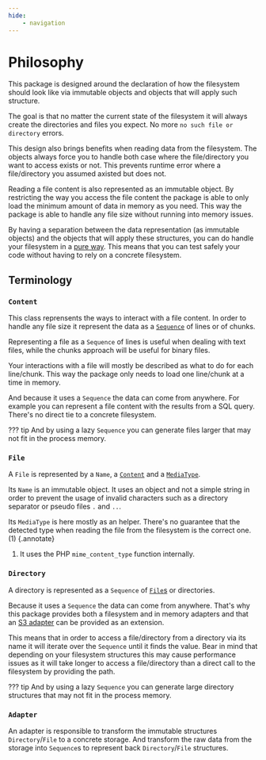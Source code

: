 ```yaml
---
hide:
    - navigation
---
```


# Philosophy

This package is designed around the declaration of how the filesystem should look like via immutable objects and objects that will apply such structure.

The goal is that no matter the current state of the filesystem it will always create the directories and files you expect. No more `no such file or directory` errors.

This design also brings benefits when reading data from the filesystem. The objects always force you to handle both case where the file/directory you want to access exists or not. This prevents runtime error where a file/directory you assumed axisted but does not.

Reading a file content is also represented as an immutable object. By restricting the way you access the file content the package is able to only load the minimum amount of data in memory as you need. This way the package is able to handle any file size without running into memory issues.

By having a separation between the data representation (as immutable objects) and the objects that will apply these structures, you can do handle your filesystem in a [pure way](https://innmind.org/documentation/philosophy/oop-fp/#purity). This means that you can test safely your code without having to rely on a concrete filesystem.

## Terminology

### `Content`

This class reprensents the ways to interact with a file content. In order to handle any file size it represent the data as a [`Sequence`](https://innmind.org/Immutable/structures/sequence/) of lines or of chunks.

Representing a file as a `Sequence` of lines is useful when dealing with text files, while the chunks approach will be useful for binary files.

Your interactions with a file will mostly be described as what to do for each line/chunk. This way the package only needs to load one line/chunk at a time in memory.

And because it uses a `Sequence` the data can come from anywhere. For example you can represent a file content with the results from a SQL query. There's no direct tie to a concrete filesystem.

??? tip
    And by using a lazy `Sequence` you can generate files larger that may not fit in the process memory.

### `File`

A `File` is represented by a `Name`, a [`Content`](#content) and a [`MediaType`](https://github.com/Innmind/MediaType/).

Its `Name` is an immutable object. It uses an object and not a simple string in order to prevent the usage of invalid characters such as a directory separator or pseudo files `.` and `..`.

Its `MediaType` is here mostly as an helper. There's no guarantee that the detected type when reading the file from the filesystem is the correct one. (1)
{.annotate}

1. It uses the PHP `mime_content_type` function internally.

### `Directory`

A directory is represented as a `Sequence` of [`File`s](#file) or directories.

Because it uses a `Sequence` the data can come from anywhere. That's why this package provides both a filesystem and in memory adapters and that an [S3 adapter](https://github.com/Innmind/S3/) can be provided as an extension.

This means that in order to access a file/directory from a directory via its name it will iterate over the `Sequence` until it finds the value. Bear in mind that depending on your filesystem structures this may cause performance issues as it will take longer to access a file/directory than a direct call to the filesystem by providing the path.

??? tip
    And by using a lazy `Sequence` you can generate large directory structures that may not fit in the process memory.

### `Adapter`

An adapter is responsible to transform the immutable structures `Directory`/`File` to a concrete storage. And transform the raw data from the storage into `Sequence`s to represent back `Directory`/`File` structures.
